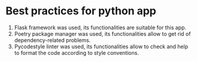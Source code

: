 # Best practices for python app
1. Flask framework was used, its functionalities are suitable for this app.
2. Poetry package manager was used, its functionalities allow to get rid of dependency-related problems.
3. Pycodestyle linter was used, its functionalities allow to check and help to format the code according to style conventions.
